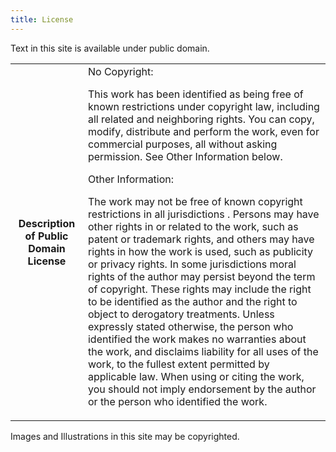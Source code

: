 ```yaml
---
title: License
---
```

<p>Text in this site is available under public domain.</p>
<table>
  <th>Description of Public Domain License</th>
  <td>
    No Copyright:

  This work has been identified as being free of known restrictions under copyright law, including all related and neighboring rights.
    You can copy, modify, distribute and perform the work, even for commercial purposes, all without asking permission. See Other Information below.

Other Information:

  The work may not be free of known copyright restrictions in all jurisdictions .
    Persons may have other rights in or related to the work, such as patent or trademark rights, and others may have rights in how the work is used, such as publicity or privacy rights.
    In some jurisdictions moral rights of the author may persist beyond the term of copyright. These rights may include the right to be identified as the author and the right to object to derogatory treatments.
    Unless expressly stated otherwise, the person who identified the work makes no warranties about the work, and disclaims liability for all uses of the work, to the fullest extent permitted by applicable law.
    When using or citing the work, you should not imply endorsement by the author or the person who identified the work.

  </td>
</table>

<p>Images and Illustrations in this site may be copyrighted.</p>
